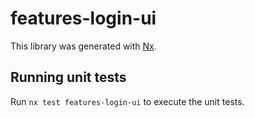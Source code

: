 # features-login-ui

This library was generated with [Nx](https://nx.dev).

## Running unit tests

Run `nx test features-login-ui` to execute the unit tests.
